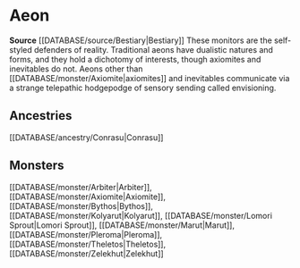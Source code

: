 ﻿---
id: '208'
name: Aeon
rarity: Common
source: '[[DATABASE/source/Bestiary|Bestiary]]'
trait:
- Aeon
type: Trait

---
# Aeon

**Source** [[DATABASE/source/Bestiary|Bestiary]]
These monitors are the self-styled defenders of reality. Traditional aeons have dualistic natures and forms, and they hold a dichotomy of interests, though axiomites and inevitables do not. Aeons other than [[DATABASE/monster/Axiomite|axiomites]] and inevitables communicate via a strange telepathic hodgepodge of sensory sending called envisioning.

## Ancestries

[[DATABASE/ancestry/Conrasu|Conrasu]]

## Monsters

[[DATABASE/monster/Arbiter|Arbiter]], [[DATABASE/monster/Axiomite|Axiomite]], [[DATABASE/monster/Bythos|Bythos]], [[DATABASE/monster/Kolyarut|Kolyarut]], [[DATABASE/monster/Lomori Sprout|Lomori Sprout]], [[DATABASE/monster/Marut|Marut]], [[DATABASE/monster/Pleroma|Pleroma]], [[DATABASE/monster/Theletos|Theletos]], [[DATABASE/monster/Zelekhut|Zelekhut]]